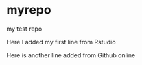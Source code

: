 # myrepo
my test repo

Here I added my first line from Rstudio

Here is another line added from Github online
